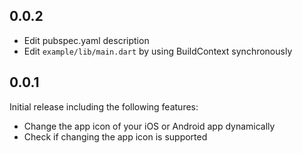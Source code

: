 ## 0.0.2

- Edit pubspec.yaml description
- Edit `example/lib/main.dart` by using BuildContext synchronously

## 0.0.1

Initial release including the following features:

- Change the app icon of your iOS or Android app dynamically
- Check if changing the app icon is supported

